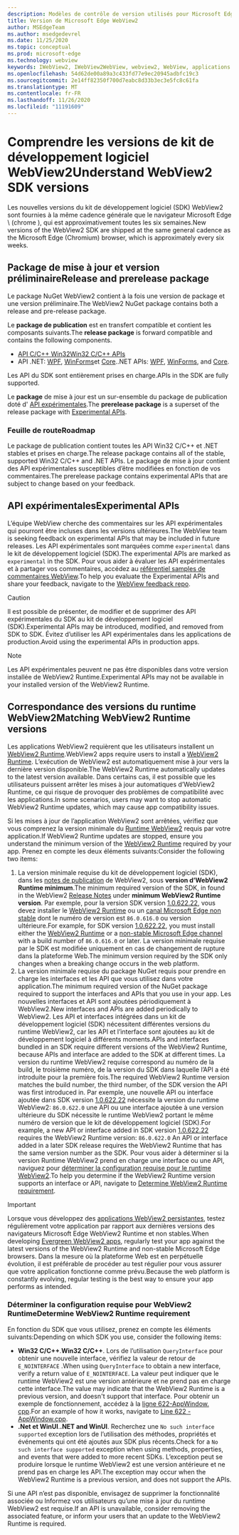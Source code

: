 ```yaml
---
description: Modèles de contrôle de version utilisés pour Microsoft Edge WebView2
title: Version de Microsoft Edge WebView2
author: MSEdgeTeam
ms.author: msedgedevrel
ms.date: 11/25/2020
ms.topic: conceptual
ms.prod: microsoft-edge
ms.technology: webview
keywords: IWebView2, IWebView2WebView, webview2, WebView, applications WPF, WPF, Edge, ICoreWebView2, ICoreWebView2Host, contrôle de navigateur, html Edge
ms.openlocfilehash: 54d62de00a89a3c433fd77e9ec20945adbfc19c3
ms.sourcegitcommit: 2e14ff82350f700d7eabc8d33b3ec3e5fc8c61fa
ms.translationtype: MT
ms.contentlocale: fr-FR
ms.lasthandoff: 11/26/2020
ms.locfileid: "11191609"
---
```

# <span data-ttu-id="c8057-104">Comprendre les versions de kit de développement logiciel WebView2</span><span class="sxs-lookup"><span data-stu-id="c8057-104">Understand WebView2 SDK versions</span></span>  

<span data-ttu-id="c8057-105">Les nouvelles versions du kit de développement logiciel (SDK) WebView2 sont fournies à la même cadence générale que le navigateur Microsoft Edge \ (chrome \), qui est approximativement toutes les six semaines.</span><span class="sxs-lookup"><span data-stu-id="c8057-105">New versions of the WebView2 SDK are shipped at the same general cadence as the Microsoft Edge \(Chromium\) browser, which is approximately every six weeks.</span></span>  

## <span data-ttu-id="c8057-106">Package de mise à jour et version préliminaire</span><span class="sxs-lookup"><span data-stu-id="c8057-106">Release and prerelease package</span></span>  

<span data-ttu-id="c8057-107">Le package NuGet WebView2 contient à la fois une version de package et une version préliminaire.</span><span class="sxs-lookup"><span data-stu-id="c8057-107">The WebView2 NuGet package contains both a release and pre-release package.</span></span>  

<span data-ttu-id="c8057-108">Le **package de publication** est en transfert compatible et contient les composants suivants.</span><span class="sxs-lookup"><span data-stu-id="c8057-108">The **release package** is forward compatible and contains the following components.</span></span>  

*   [<span data-ttu-id="c8057-109">API C/C++ Win32</span><span class="sxs-lookup"><span data-stu-id="c8057-109">Win32 C/C++ APIs</span></span>][ReferenceWin32]
*   <span data-ttu-id="c8057-110">API .NET:  [WPF][DotnetMicrosoftWebWebview2WpfNamespace], [WinForms][DotnetMicrosoftWebWebview2WinformsNamespace]et [Core][DotnetMicrosoftWebWebview2CoreNamespace].</span><span class="sxs-lookup"><span data-stu-id="c8057-110">.NET APIs:  [WPF][DotnetMicrosoftWebWebview2WpfNamespace], [WinForms][DotnetMicrosoftWebWebview2WinformsNamespace], and [Core][DotnetMicrosoftWebWebview2CoreNamespace].</span></span>  
    
<span data-ttu-id="c8057-111">Les API du SDK sont entièrement prises en charge.</span><span class="sxs-lookup"><span data-stu-id="c8057-111">APIs in the SDK are fully supported.</span></span>  

<span data-ttu-id="c8057-112">Le **package** de mise à jour est un sur-ensemble du package de publication doté d' [API expérimentales](#experimental-apis).</span><span class="sxs-lookup"><span data-stu-id="c8057-112">The **prerelease package** is a superset of the release package with [Experimental APIs](#experimental-apis).</span></span>  

### <span data-ttu-id="c8057-113">Feuille de route</span><span class="sxs-lookup"><span data-stu-id="c8057-113">Roadmap</span></span>  

<span data-ttu-id="c8057-114">Le package de publication contient toutes les API Win32 C/C++ et .NET stables et prises en charge.</span><span class="sxs-lookup"><span data-stu-id="c8057-114">The release package contains all of the stable, supported Win32 C/C++ and .NET APIs.</span></span>  <span data-ttu-id="c8057-115">Le package de mise à jour contient des API expérimentales susceptibles d’être modifiées en fonction de vos commentaires.</span><span class="sxs-lookup"><span data-stu-id="c8057-115">The prerelease package contains experimental APIs that are subject to change based on your feedback.</span></span>  

## <span data-ttu-id="c8057-116">API expérimentales</span><span class="sxs-lookup"><span data-stu-id="c8057-116">Experimental APIs</span></span>  

<span data-ttu-id="c8057-117">L’équipe WebView cherche des commentaires sur les API expérimentales qui pourront être incluses dans les versions ultérieures.</span><span class="sxs-lookup"><span data-stu-id="c8057-117">The WebView team is seeking feedback on experimental APIs that may be included in future releases.</span></span>  <span data-ttu-id="c8057-118">Les API expérimentales sont marquées comme `experimental` dans le kit de développement logiciel (SDK).</span><span class="sxs-lookup"><span data-stu-id="c8057-118">The experimental APIs are marked as `experimental` in the SDK.</span></span>  <span data-ttu-id="c8057-119">Pour vous aider à évaluer les API expérimentales et à partager vos commentaires, accédez au [référentiel samples de commentaires WebView][GithubMicrosoftedgeWebviewfeedback].</span><span class="sxs-lookup"><span data-stu-id="c8057-119">To help you evaluate the Experimental APIs and share your feedback, navigate to the [WebView feedback repo][GithubMicrosoftedgeWebviewfeedback].</span></span>  

> [!CAUTION]
> <span data-ttu-id="c8057-120">Il est possible de présenter, de modifier et de supprimer des API expérimentales du SDK au kit de développement logiciel (SDK).</span><span class="sxs-lookup"><span data-stu-id="c8057-120">Experimental APIs may be introduced, modified, and removed from SDK to SDK.</span></span>  <span data-ttu-id="c8057-121">Évitez d’utiliser les API expérimentales dans les applications de production.</span><span class="sxs-lookup"><span data-stu-id="c8057-121">Avoid using the experimental APIs in production apps.</span></span>  

> [!NOTE]
> <span data-ttu-id="c8057-122">Les API expérimentales peuvent ne pas être disponibles dans votre version installée de WebView2 Runtime.</span><span class="sxs-lookup"><span data-stu-id="c8057-122">Experimental APIs may not be available in your installed version of the WebView2 Runtime.</span></span>  

## <span data-ttu-id="c8057-123">Correspondance des versions du runtime WebView2</span><span class="sxs-lookup"><span data-stu-id="c8057-123">Matching WebView2 Runtime versions</span></span>  
<span data-ttu-id="c8057-124">Les applications WebView2 requièrent que les utilisateurs installent un [WebView2 Runtime][MicrosoftDeveloperEdgeWebview2].</span><span class="sxs-lookup"><span data-stu-id="c8057-124">WebView2 apps require users to install a [WebView2 Runtime][MicrosoftDeveloperEdgeWebview2].</span></span>  <span data-ttu-id="c8057-125">L’exécution de WebView2 est automatiquement mise à jour vers la dernière version disponible.</span><span class="sxs-lookup"><span data-stu-id="c8057-125">The WebView2 Runtime automatically updates to the latest version available.</span></span>  <span data-ttu-id="c8057-126">Dans certains cas, il est possible que les utilisateurs puissent arrêter les mises à jour automatiques d’WebView2 Runtime, ce qui risque de provoquer des problèmes de compatibilité avec les applications.</span><span class="sxs-lookup"><span data-stu-id="c8057-126">In some scenarios, users may want to stop automatic WebView2 Runtime updates, which may cause app compatibility issues.</span></span>  

<span data-ttu-id="c8057-127">Si les mises à jour de l’application WebView2 sont arrêtées, vérifiez que vous comprenez la version minimale du [Runtime WebView2][MicrosoftDeveloperEdgeWebview2] requis par votre application.</span><span class="sxs-lookup"><span data-stu-id="c8057-127">If WebView2 Runtime updates are stopped, ensure you understand the minimum version of the [WebView2 Runtime][MicrosoftDeveloperEdgeWebview2] required by your app.</span></span>  <span data-ttu-id="c8057-128">Prenez en compte les deux éléments suivants:</span><span class="sxs-lookup"><span data-stu-id="c8057-128">Consider the following two items:</span></span>  

1.  <span data-ttu-id="c8057-129">La version minimale requise du kit de développement logiciel (SDK), dans les [notes de publication][Webview2Releasenotes] de WebView2, sous **version d’WebView2 Runtime minimum**.</span><span class="sxs-lookup"><span data-stu-id="c8057-129">The minimum required version of the SDK, in found in the WebView2 [Release Notes][Webview2Releasenotes] under **minimum WebView2 Runtime version**.</span></span>  <span data-ttu-id="c8057-130">Par exemple, pour la version SDK version [1.0.622.22][Webview2Releasenotes1062222], vous devez installer le [WebView2 Runtime][MicrosoftDeveloperEdgeWebview2] ou un [canal Microsoft Edge non stable][MicrosoftedgeinsiderDownload] dont le numéro de version est `86.0.616.0` ou version ultérieure.</span><span class="sxs-lookup"><span data-stu-id="c8057-130">For example, for SDK version [1.0.622.22][Webview2Releasenotes1062222], you must install either the [WebView2 Runtime][MicrosoftDeveloperEdgeWebview2] or a [non-stable Microsoft Edge channel][MicrosoftedgeinsiderDownload] with a build number of `86.0.616.0` or later.</span></span>  <span data-ttu-id="c8057-131">La version minimale requise par le SDK est modifiée uniquement en cas de changement de rupture dans la plateforme Web.</span><span class="sxs-lookup"><span data-stu-id="c8057-131">The minimum version required by the SDK only changes when a breaking change occurs in the web platform.</span></span>  
1.  <span data-ttu-id="c8057-132">La version minimale requise du package NuGet requis pour prendre en charge les interfaces et les API que vous utilisez dans votre application.</span><span class="sxs-lookup"><span data-stu-id="c8057-132">The minimum required version of the NuGet package required to support the interfaces and APIs that you use in your app.</span></span>  <span data-ttu-id="c8057-133">Les nouvelles interfaces et API sont ajoutées périodiquement à WebView2.</span><span class="sxs-lookup"><span data-stu-id="c8057-133">New interfaces and APIs are added periodically to WebView2.</span></span>  <span data-ttu-id="c8057-134">Les API et interfaces intégrées dans un kit de développement logiciel (SDK) nécessitent différentes versions du runtime WebView2, car les API et l’interface sont ajoutées au kit de développement logiciel à différents moments.</span><span class="sxs-lookup"><span data-stu-id="c8057-134">APIs and interfaces bundled in an SDK require different versions of the WebView2 Runtime, because APIs and interface are added to the SDK at different times.</span></span>  <span data-ttu-id="c8057-135">La version du runtime WebView2 requise correspond au numéro de la build, le troisième numéro, de la version du SDK dans laquelle l’API a été introduite pour la première fois.</span><span class="sxs-lookup"><span data-stu-id="c8057-135">The required WebView2 Runtime version matches the build number, the third number, of the SDK version the API was first introduced in.</span></span>  <span data-ttu-id="c8057-136">Par exemple, une nouvelle API ou interface ajoutée dans SDK version [1.0.622.22][Webview2Releasenotes1062222] nécessite la version du runtime WebView2:  `86.0.622.0`  une API ou une interface ajoutée à une version ultérieure du SDK nécessite le runtime WebView2 portant le même numéro de version que le kit de développement logiciel (SDK).</span><span class="sxs-lookup"><span data-stu-id="c8057-136">For example, a new API or interface added in SDK version [1.0.622.22][Webview2Releasenotes1062222] requires the WebView2 Runtime version:  `86.0.622.0`  An API or interface added in a later SDK release requires the WebView2 Runtime that has the same version number as the SDK.</span></span>  <span data-ttu-id="c8057-137">Pour vous aider à déterminer si la version Runtime WebView2 prend en charge une interface ou une API, naviguez pour [déterminer la configuration requise pour le runtime WebView2](#determine-webview2-runtime-requirement).</span><span class="sxs-lookup"><span data-stu-id="c8057-137">To help you determine if the WebView2 Runtime version supports an interface or API, navigate to [Determine WebView2 Runtime requirement](#determine-webview2-runtime-requirement).</span></span>  
    
> [!IMPORTANT]
> <span data-ttu-id="c8057-138">Lorsque vous développez des [applications WebView2 persistantes][Webview2ConceptsDistributionEvergreenDistributionMode], testez régulièrement votre application par rapport aux dernières versions des navigateurs Microsoft Edge WebView2 Runtime et non stables.</span><span class="sxs-lookup"><span data-stu-id="c8057-138">When developing [Evergreen WebView2 apps][Webview2ConceptsDistributionEvergreenDistributionMode], regularly test your app against the latest versions of the WebView2 Runtime and non-stable Microsoft Edge browsers.</span></span>  <span data-ttu-id="c8057-139">Dans la mesure où la plateforme Web est en perpétuelle évolution, il est préférable de procéder au test régulier pour vous assurer que votre application fonctionne comme prévu.</span><span class="sxs-lookup"><span data-stu-id="c8057-139">Because the web platform is constantly evolving, regular testing is the best way to ensure your app performs as intended.</span></span>  

### <span data-ttu-id="c8057-140">Déterminer la configuration requise pour WebView2 Runtime</span><span class="sxs-lookup"><span data-stu-id="c8057-140">Determine WebView2 Runtime requirement</span></span>  

<span data-ttu-id="c8057-141">En fonction du SDK que vous utilisez, prenez en compte les éléments suivants:</span><span class="sxs-lookup"><span data-stu-id="c8057-141">Depending on which SDK you use, consider the following items:</span></span>  

*   <span data-ttu-id="c8057-142">**Win32 C/C++**.</span><span class="sxs-lookup"><span data-stu-id="c8057-142">**Win32 C/C++**.</span></span>  <span data-ttu-id="c8057-143">Lors de l’utilisation `QueryInterface` pour obtenir une nouvelle interface, vérifiez la valeur de retour de `E_NOINTERFACE` .</span><span class="sxs-lookup"><span data-stu-id="c8057-143">When using `QueryInterface` to obtain a new interface, verify a return value of `E_NOINTERFACE`.</span></span>  <span data-ttu-id="c8057-144">La valeur peut indiquer que le runtime WebView2 est une version antérieure et ne prend pas en charge cette interface.</span><span class="sxs-lookup"><span data-stu-id="c8057-144">The value may indicate that the WebView2 Runtime is a previous version, and doesn't support that interface.</span></span>  <span data-ttu-id="c8057-145">Pour obtenir un exemple de fonctionnement, accédez à la [ligne 622-AppWindow. cpp][GithubMicrosoftedgeWebview2samplesSampleappsWebview2apisampleAppwindowCppL622].</span><span class="sxs-lookup"><span data-stu-id="c8057-145">For an example of how it works, navigate to [Line 622 - AppWindow.cpp][GithubMicrosoftedgeWebview2samplesSampleappsWebview2apisampleAppwindowCppL622].</span></span>  
*   <span data-ttu-id="c8057-146">**.Net et WinUI**.</span><span class="sxs-lookup"><span data-stu-id="c8057-146">**.NET and WinUI**.</span></span>  <span data-ttu-id="c8057-147">Recherchez une `No such interface supported` exception lors de l’utilisation des méthodes, propriétés et événements qui ont été ajoutés aux SDK plus récents.</span><span class="sxs-lookup"><span data-stu-id="c8057-147">Check for a `No such interface supported` exception when using methods, properties, and events that were added to more recent SDKs.</span></span>  <span data-ttu-id="c8057-148">L’exception peut se produire lorsque le runtime WebView2 est une version antérieure et ne prend pas en charge les API.</span><span class="sxs-lookup"><span data-stu-id="c8057-148">The exception may occur when the WebView2 Runtime is a previous version, and does not support the APIs.</span></span>  
    
<span data-ttu-id="c8057-149">Si une API n’est pas disponible, envisagez de supprimer la fonctionnalité associée ou Informez vos utilisateurs qu’une mise à jour du runtime WebView2 est requise.</span><span class="sxs-lookup"><span data-stu-id="c8057-149">If an API is unavailable, consider removing the associated feature, or inform your users that an update to the WebView2 Runtime is required.</span></span>  

<!--
## Versioning  

After you have used a particular version of the SDK to build your app, your app may end up running with an older or newer version of installed browser binaries.  Until version 1.0.0.0 of WebView2 there may be breaking changes during updates that prevent your SDK from working with different versions of installed browser binaries.  After version 1.0.0.0, different versions of the SDK may work with different versions of the installed browser by using the following best practices.  

1.  To account for breaking changes to the API be sure to check for failure when requesting the DLL export `CreateCoreWebView2Environment` and when running `QueryInterface` on any `CoreWebView2` object.  A return value of `E_NOINTERFACE` indicates that the SDK is not compatible with the Microsoft Edge browser binaries.  
1.  Checking for failure from `QueryInterface` also accounts for cases where the SDK is newer than the version of the Microsoft Edge browser and your app attempts to use an interface of which the Microsoft Edge browser is unaware.  
1.  When an interface is unavailable, you may consider disabling the associated feature if possible, or otherwise informing your users to update their browsers.  
    -->  

<!--links -->  

[Webview2ConceptsDistributionEvergreenDistributionMode]: ./distribution.md#evergreen-distribution-mode "Mode de distribution persistant: distribution d’applications à l’aide de WebView2 | Documents Microsoft"  
[Webview2Releasenotes]: ../releasenotes.md "Notes de publication pour WebView2 SDK | Documents Microsoft"  
[Webview2Releasenotes1062222]: ../releasenotes.md#1062222 "1.0.622.22-notes de publication pour WebView2 SDK | Documents Microsoft"   

[DeployedgeChannels]: /deployedge/microsoft-edge-channels "Vue d’ensemble des canaux Microsoft Edge | Documents Microsoft"  

[DotnetMicrosoftWebWebview2CoreNamespace]: /dotnet/api/microsoft.web.webview2.core "Espace de noms Microsoft. Web. WebView2. Core | Documents Microsoft"  
[DotnetMicrosoftWebWebview2WpfNamespace]: /dotnet/api/microsoft.web.webview2.wpf "Espace de noms Microsoft. Web. WebView2. WPF | Documents Microsoft"  
[DotnetMicrosoftWebWebview2WinformsNamespace]: /dotnet/api/microsoft.web.webview2.winforms "Espace de noms Microsoft. Web. WebView2. WinForms | Documents Microsoft"  
[ReferenceWin32]: /microsoft-edge/webview2/reference/win32 "Référence C++ Win32 WebView2 | Documents Microsoft"  

[MicrosoftDeveloperEdgeWebview2]: https://developer.microsoft.com/microsoft-edge/webview2/ "Microsoft Edge WebView2 | Développeur Microsoft"  

[GithubMicrosoftedgeWebviewfeedback]: https://github.com/MicrosoftEdge/WebViewFeedback "Commentaires sur le WebView-MicrosoftEdge/WebViewFeedback | GitHub"  
[GithubMicrosoftedgeWebview2samplesSampleappsWebview2apisampleAppwindowCppL622]: https://github.com/MicrosoftEdge/WebView2Samples/blob/8ec7de9d3e80a942bc7025cffad98eee75e11e64/SampleApps/WebView2APISample/AppWindow.cpp#L622 "Ligne 622-AppWindow. cpp-MicrosoftEdge/WebView2Samples | GitHub"  

[MicrosoftedgeinsiderDownload]: https://www.microsoftedgeinsider.com/download "Télécharger les canaux Microsoft Edge Insider"  
